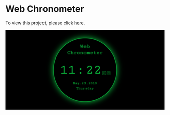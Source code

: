 # Web Chronometer

To view this project, please click [here](https://codepen.io/itshally/full/EzEjrw).

![preview](https://github.com/itshally/WebChronometer/blob/master/screenshot/preview.png)
